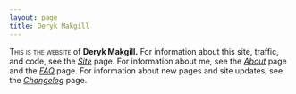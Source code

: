 ```yaml
---
layout: page
title: Deryk Makgill
---
```


<span style="font-variant: small-caps;">This is the website</span> of **Deryk Makgill.** For information about this site, traffic, and code, see the *[Site](/about/site)* page. For information about me, see the *[About](/about/deryk)* page and the *[FAQ](/about/faq)* page. For information about new pages and site updates, see the *[Changelog](/changes)* page.
